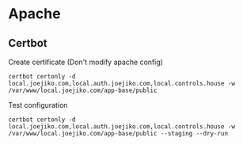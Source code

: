 <!-- TITLE: Apache -->
<!-- SUBTITLE: A quick summary of Apache -->

# Apache

## Certbot

Create certificate (Don't modify apache config)
```text
certbot certonly -d local.joejiko.com,local.auth.joejiko.com,local.controls.house -w /var/www/local.joejiko.com/app-base/public
```

Test configuration
```text
certbot certonly -d local.joejiko.com,local.auth.joejiko.com,local.controls.house -w /var/www/local.joejiko.com/app-base/public --staging --dry-run
```

